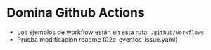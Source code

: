 # Domina Github Actions
* Los ejemplos de workflow están en esta ruta: `.github/workflows`
* Prueba modificación readme (02c-eventos-issue.yaml)
